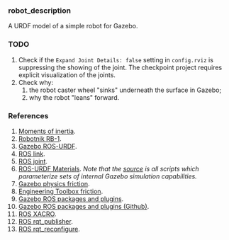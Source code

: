 ### robot_description

A URDF model of a simple robot for Gazebo.

### TODO

1. Check if the `Expand Joint Details: false` setting in `config.rviz` is suppressing the showing of the joint. The checkpoint project requires explicit visualization of the joints.
2. Check why:
   1. the robot caster wheel "sinks" underneath the surface in Gazebo;
   2. why the robot "leans" forward.

### References

1. [Moments of inertia](https://en.wikipedia.org/wiki/List_of_moments_of_inertia).
2. [Robotnik RB-1](https://robotnik.eu/products/mobile-robots/rb-1-base-en/).
3. [Gazebo ROS-URDF](http://gazebosim.org/tutorials?tut=ros_urdf).
4. [ROS link](http://wiki.ros.org/urdf/XML/link).
5. [ROS joint](http://wiki.ros.org/urdf/XML/joint).
6. [ROS-URDF Materials](https://classic.gazebosim.org/tutorials?tut=ros_urdf#Materials:Usingpropercolorsandtextures). _Note that the [source](https://github.com/gazebosim/gazebo-classic/blob/master/media/materials/scripts/gazebo.material) is all scripts which parameterize sets of internal Gazebo simulation capabilities._
7. [Gazebo physics friction](http://gazebosim.org/tutorials?tut=friction).
8. [Engineering Toolbox friction](https://www.engineeringtoolbox.com/friction-coefficients-d_778.html).
9. [Gazebo ROS packages and plugins](http://wiki.ros.org/gazebo_ros_pkgs).
10. [Gazebo ROS packages and plugins (Github)](https://github.com/ros-simulation/gazebo_ros_pkgs).
11. [ROS XACRO](http://wiki.ros.org/xacro).
12. [ROS rqt_publisher](https://wiki.ros.org/rqt_publisher).
13. [ROS rqt_reconfigure](https://wiki.ros.org/rqt_reconfigure).


